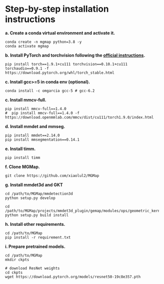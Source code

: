 # Step-by-step installation instructions

**a. Create a conda virtual environment and activate it.**
```shell
conda create -n mgmap python=3.8 -y
conda activate mgmap
```

**b. Install PyTorch and torchvision following the [official instructions](https://pytorch.org/).**
```shell
pip install torch==1.9.1+cu111 torchvision==0.10.1+cu111 torchaudio==0.9.1 -f https://download.pytorch.org/whl/torch_stable.html
```

**c. Install gcc>=5 in conda env (optional).**
```shell
conda install -c omgarcia gcc-5 # gcc-6.2
```

**c. Install mmcv-full.**
```shell
pip install mmcv-full==1.4.0
#  pip install mmcv-full==1.4.0 -f https://download.openmmlab.com/mmcv/dist/cu111/torch1.9.0/index.html
```

**d. Install mmdet and mmseg.**
```shell
pip install mmdet==2.14.0
pip install mmsegmentation==0.14.1
```

**e. Install timm.**
```shell
pip install timm
```

**f. Clone MGMap.**

```
git clone https://github.com/xiaolul2/MGMap
```

**g. Install mmdet3d and GKT**
```shell
cd /path/to/MGMap/mmdetection3d
python setup.py develop

cd /path/to/MGMap/projects/mmdet3d_plugin/gemap/modules/ops/geometric_kernel_attn
python setup.py build install

```

**h. Install other requirements.**
```shell
cd /path/to/MGMap
pip install -r requirement.txt
```

**i. Prepare pretrained models.**
```shell
cd /path/to/MGMap
mkdir ckpts

# download ResNet weights
cd ckpts 
wget https://download.pytorch.org/models/resnet50-19c8e357.pth
```
